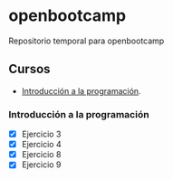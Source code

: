# openbootcamp

Repositorio temporal para openbootcamp

## Cursos

- [Introducción a la programación](#introduccion-programacion).

### Introducción a la programación

- [x] Ejercicio 3
- [x] Ejercicio 4
- [x] Ejercicio 8
- [x] Ejercicio 9
